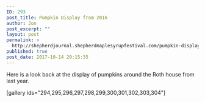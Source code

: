 ```yaml
---
ID: 293
post_title: Pumpkin Display from 2016
author: Jon
post_excerpt: ""
layout: post
permalink: >
  http://shepherdjournal.shepherdmaplesyrupfestival.com/pumpkin-display-from-2016
published: true
post_date: 2017-10-14 20:15:35
---
```

Here is a look back at the display of pumpkins around the Roth house from last year.

[gallery ids="294,295,296,297,298,299,300,301,302,303,304"]